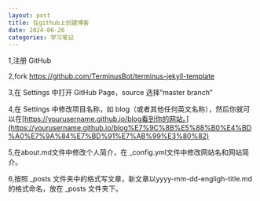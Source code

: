 ```yaml
---
layout: post
title: 在github上创建博客
date: 2024-06-26
categories: 学习笔记
---
```


1,注册 GitHub

2,fork https://github.com/TerminusBot/terminus-jekyll-template

3,在 Settings 中打开 GitHub Page，source 选择“master branch”

4,在 Settings 中修改项目名称，如 blog（或者其他任何英文名称），然后你就可以在[https://yourusername.github.io/blog看到你的网站。](https://yourusername.github.io/blog%E7%9C%8B%E5%88%B0%E4%BD%A0%E7%9A%84%E7%BD%91%E7%AB%99%E3%80%82)

5,在about.md文件中修改个人简介，在 _config.yml文件中修改网站名和网站简介。

6,按照 _posts 文件夹中的格式写文章，新文章以yyyy-mm-dd-engligh-title.md 的格式命名，放在 _posts 文件夹下。